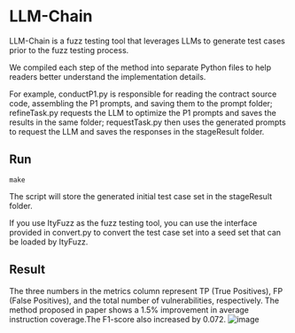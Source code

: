 # LLM-Chain
LLM-Chain is a fuzz testing tool that leverages LLMs to generate test cases prior to the fuzz testing process.

We compiled each step of the method into separate Python files to help readers better understand the implementation details. 

For example, conductP1.py is responsible for reading the contract source code, assembling the P1 prompts, and saving them to the prompt folder; refineTask.py requests the LLM to optimize the P1 prompts and saves the results in the same folder; requestTask.py then uses the generated prompts to request the LLM and saves the responses in the stageResult folder.


## Run

```
make
```
The script will store the generated initial test case set in the stageResult folder.

If you use ItyFuzz as the fuzz testing tool, you can use the interface provided in convert.py to convert the test case set into a seed set that can be loaded by ItyFuzz.

## Result

The three numbers in the metrics column represent TP (True Positives), FP (False Positives), and the total number of vulnerabilities, respectively. The method proposed in paper shows a 1.5% improvement in average instruction coverage.The F1-score also increased by 0.072.
![image](https://github.com/user-attachments/assets/65bbaed3-9bdb-461e-ae76-a6b8db566967)
